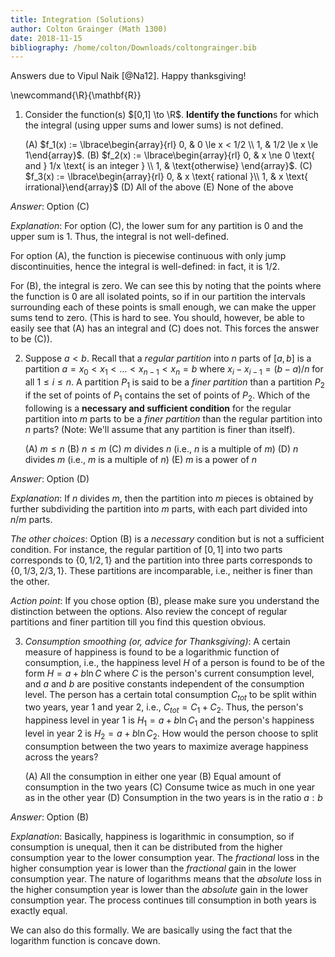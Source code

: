 ```yaml
---
title: Integration (Solutions)
author: Colton Grainger (Math 1300)
date: 2018-11-15
bibliography: /home/colton/Downloads/coltongrainger.bib
---
```


Answers due to Vipul Naik [@Na12]. Happy thanksgiving!

\newcommand{\R}{\mathbf{R}}

1.  Consider the function(s) $[0,1] \to \R$. **Identify the function**s
    for which the integral (using upper sums and lower sums) is not
    defined.

    (A) $f_1(x) := \lbrace\begin{array}{rl} 0, & 0 \le x < 1/2 \\ 1, &
            1/2 \le x \le 1\end{array}$.
    (B) $f_2(x) := \lbrace\begin{array}{rl} 0, & x \ne 0 \text{ and } 1/x \text{ is an
            integer } \\ 1, & \text{otherwise} \end{array}$.
    (C) $f_3(x) := \lbrace\begin{array}{rl} 0, & x \text{ rational }\\
            1, & x \text{ irrational}\end{array}$
    (D) All of the above
    (E) None of the above


*Answer*: Option (C)

*Explanation*: For option (C), the lower sum for any partition is
$0$ and the upper sum is $1$. Thus, the integral is not
well-defined.

For option (A), the function is piecewise continuous with only jump
discontinuities, hence the integral is well-defined: in fact, it is
$1/2$.

For (B), the integral is zero. We can see this by noting that the
points where the function is $0$ are all isolated points, so if in
our partition the intervals surrounding each of these points is
small enough, we can make the upper sums tend to zero. (This is hard
to see. You should, however, be able to easily see that (A) has an
integral and (C) does not. This forces the answer to be (C)).


2.  Suppose $a < b$. Recall that a *regular partition* into $n$
    parts of $[a,b]$ is a partition $a = x_0 < x_1 < \dots <
      x_{n-1} < x_n = b$ where $x_i - x_{i-1} = (b - a)/n$ for all
    $1 \le
      i \le n$. A partition $P_1$ is said to be a *finer partition* than
    a partition $P_2$ if the set of points of $P_1$ contains the set of
    points of $P_2$. Which of the following is a **necessary and
    sufficient condition** for the regular partition into $m$ parts to
    be a *finer partition* than the regular partition into $n$ parts?
    (Note: We'll assume that any partition is finer than itself).

    (A) $m \le n$
    (B) $n \le m$
    (C) $m$ divides $n$ (i.e., $n$ is a multiple of $m$)
    (D) $n$ divides $m$ (i.e., $m$ is a multiple of $n$)
    (E) $m$ is a power of $n$


*Answer*: Option (D)

*Explanation*: If $n$ divides $m$, then the partition into $m$
pieces is obtained by further subdividing the partition into $m$
parts, with each part divided into $n/m$ parts.

*The other choices*: Option (B) is a *necessary* condition but is
not a sufficient condition. For instance, the regular partition of
$[0,1]$ into two parts corresponds to $\{ 0, 1/2, 1 \}$ and the
partition into three parts corresponds to $\{ 0, 1/3, 2/3, 1
  \}$. These partitions are incomparable, i.e., neither is finer
than the other.

*Action point*: If you chose option (B), please make sure you
understand the distinction between the options. Also review the
concept of regular partitions and finer partition till you find this
question obvious.


3.  *Consumption smoothing (or, advice for Thanksgiving)*: A certain measure of happiness is found to
    be a logarithmic function of consumption, i.e., the happiness level
    $H$ of a person is found to be of the form $H = a +
      b \ln C$ where $C$ is the person's current consumption level, and
    $a$ and $b$ are positive constants independent of the consumption
    level.
    The person has a certain total consumption $C_{tot}$ to be split
    within two years, year 1 and year 2, i.e., $C_{tot} = C_1 +
      C_2$. Thus, the person's happiness level in year 1 is $H_1 = a + b
      \ln C_1$ and the person's happiness level in year 2 is
    $H_2 = a + b
      \ln C_2$. How would the person choose to split consumption between
    the two years to maximize average happiness across the years?

    (A) All the consumption in either one year
    (B) Equal amount of consumption in the two years
    (C) Consume twice as much in one year as in the other year
    (D) Consumption in the two years is in the ratio $a:b$

*Answer*: Option (B)

*Explanation*: Basically, happiness is logarithmic in consumption,
so if consumption is unequal, then it can be distributed from the
higher consumption year to the lower consumption year. The
*fractional* loss in the higher consumption year is lower than the
*fractional* gain in the lower consumption year. The nature of
logarithms means that the *absolute* loss in the higher consumption
year is lower than the *absolute* gain in the lower consumption
year. The process continues till consumption in both years is
exactly equal.

We can also do this formally. We are basically using the fact that
the logarithm function is concave down.

